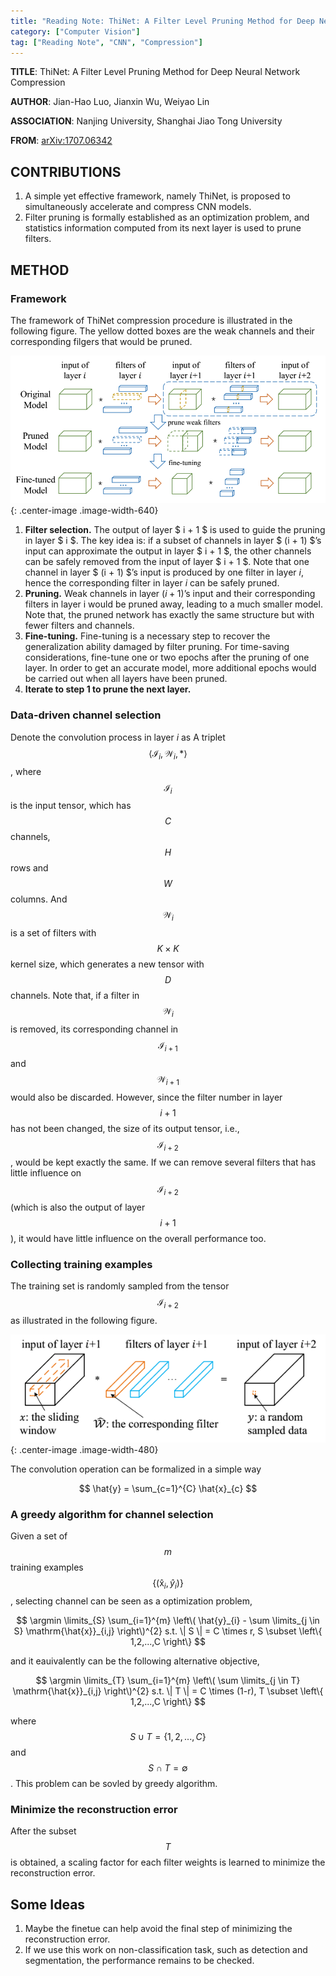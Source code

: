 ```yaml
---
title: "Reading Note: ThiNet: A Filter Level Pruning Method for Deep Neural Network Compression"
category: ["Computer Vision"]
tag: ["Reading Note", "CNN", "Compression"]
---
```


**TITLE**: ThiNet: A Filter Level Pruning Method for Deep Neural Network Compression

**AUTHOR**: Jian-Hao Luo, Jianxin Wu, Weiyao Lin

**ASSOCIATION**: Nanjing University, Shanghai Jiao Tong University

**FROM**: [arXiv:1707.06342](https://arxiv.org/abs/1707.06342)

## CONTRIBUTIONS ##

1. A simple yet effective framework, namely ThiNet, is proposed to simultaneously accelerate and compress CNN models.
2. Filter pruning is formally established as an optimization problem, and statistics information computed from its next layer is used to prune filters.

## METHOD ##

### Framework ###

The framework of ThiNet compression procedure is illustrated in the following figure. The yellow dotted boxes are the weak channels and their corresponding filgers that would be pruned.

![Framework](https://raw.githubusercontent.com/joshua19881228/my_blogs/master/Computer_Vision/Reading_Note/figures/Reading_Note_20170803_ThiNet_0.png "Framework"){: .center-image .image-width-640}

1. **Filter selection.** The output of layer $ i + 1 $ is used to guide the pruning in layer $ i $. The key idea is: if a subset of channels in layer $ (i + 1) $’s input can approximate the output in layer $ i + 1 $, the other channels can be safely removed from the input of layer $ i + 1 $. Note that one channel in layer $ (i + 1) $’s input is produced by one filter in layer $i$, hence the corresponding filter in layer $i$ can be safely pruned.
2. **Pruning.** Weak channels in layer $(i + 1)$’s input and their corresponding filters in layer i would be pruned away, leading to a much smaller model. Note that, the pruned network has exactly the same structure but with fewer filters and channels.
3. **Fine-tuning.** Fine-tuning is a necessary step to recover the generalization ability damaged by filter pruning. For time-saving considerations, fine-tune one or two epochs after the pruning of one layer. In order to get an accurate model, more additional epochs would be carried out when all layers have been pruned.
4. **Iterate to step 1 to prune the next layer.**

### Data-driven channel selection ###

Denote the convolution process in layer $i$ as A triplet $$ \left \langle \mathscr{I}_{i}, \mathscr{W}_{i}, * \right \rangle $$, where $$ \mathscr{I}_{i} $$ is the input tensor, which has $$ C $$ channels, $$ H $$ rows and $$ W $$ columns. And $$ \mathscr{W}_{i} $$ is a set of filters with $$ K \times K $$ kernel size, which generates a new tensor with $$ D $$ channels. Note that, if a filter in $$ \mathscr{W}_{i} $$ is removed, its corresponding channel in $$ \mathscr{I}_{i+1} $$ and $$ \mathscr{W}_{i+1} $$ would also be discarded. However, since the filter number in layer $$ i + 1 $$ has not been changed, the size of its output tensor, i.e., $$ \mathscr{I}_{i+2} $$, would be kept exactly the same. If we can remove several filters that has little influence on $$ \mathscr{I}_{i+2} $$ (which is also the output of layer $$i + 1$$), it would have little influence on the overall performance too.

### Collecting training examples ###

The training set is randomly sampled from the tensor $$ \mathscr{I}_{i+2} $$ as illustrated in the following figure.

![Sampling](https://raw.githubusercontent.com/joshua19881228/my_blogs/master/Computer_Vision/Reading_Note/figures/Reading_Note_20170803_ThiNet_1.png "Sampling"){: .center-image .image-width-480}

The convolution operation can be formalized in a simple way

$$ \hat{y} = \sum_{c=1}^{C} \hat{x}_{c} $$

### A greedy algorithm for channel selection ###

Given a set of $$m$$ training examples $$ \left\{ (\mathrm{\hat{x}}_{i}, \hat{y}_{i}) \right\} $$, selecting channel can be seen as a optimization problem,

$$ \argmin \limits_{S} \sum_{i=1}^{m} \left\( \hat{y}_{i} - \sum \limits_{j \in S} \mathrm{\hat{x}}_{i,j} \right\)^{2} s.t. \| S \| =  C \times r, S \subset \left\{ 1,2,...,C \right\} $$

and it eauivalently can be the following alternative objective,

$$ \argmin \limits_{T} \sum_{i=1}^{m} \left\( \sum \limits_{j \in T} \mathrm{\hat{x}}_{i,j} \right\)^{2} s.t. \| T \| =  C \times (1-r), T \subset \left\{ 1,2,...,C \right\} $$

where $$ S \cup T = \left\{ 1,2,...,C \right\} $$ and $$ S \cap T = \emptyset $$. This problem can be sovled by greedy algorithm.

### Minimize the reconstruction error ###

After the subset $$T$$ is obtained, a scaling factor for each filter weights is learned to minimize the reconstruction error. 

## Some Ideas ##

1. Maybe the finetue can help avoid the final step of minimizing the reconstruction error.
2. If we use this work on non-classification task, such as detection and segmentation, the performance remains to be checked.